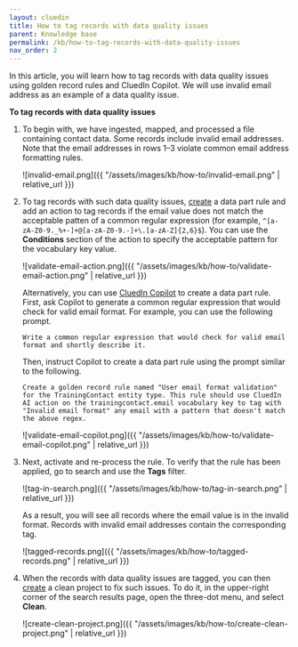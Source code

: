 ```yaml
---
layout: cluedin
title: How to tag records with data quality issues
parent: Knowledge base
permalink: /kb/how-to-tag-records-with-data-quality-issues
nav_order: 2
---
```


In this article, you will learn how to tag records with data quality issues using golden record rules and CluedIn Copilot. We will use invalid email address as an example of a data quality issue.

**To tag records with data quality issues**

1. To begin with, we have ingested, mapped, and processed a file containing contact data. Some records include invalid email addresses. Note that the email addresses in rows 1–3 violate common email address formatting rules.

    ![invalid-email.png]({{ "/assets/images/kb/how-to/invalid-email.png" | relative_url }})

1. To tag records with such data quality issues, [create](/management/rules/create-rule) a data part rule and add an action to tag records if the email value does not match the acceptable patten of a common regular expression (for example, `^[a-zA-Z0-9._%+-]+@[a-zA-Z0-9.-]+\.[a-zA-Z]{2,6}$`). You can use the **Conditions** section of the action to specify the acceptable pattern for the vocabulary key value.

    ![validate-email-action.png]({{ "/assets/images/kb/how-to/validate-email-action.png" | relative_url }})

    Alternatively, you can use [CluedIn Copilot](/microsoft-integration/copilot-integration) to create a data part rule. First, ask Copilot to generate a common regular expression that would check for valid email format. For example, you can use the following prompt.

    ```
    Write a common regular expression that would check for valid email format and shortly describe it.
    ```

    Then, instruct Copilot to create a data part rule using the prompt similar to the following.

    ```
    Create a golden record rule named "User email format validation" for the TrainingContact entity type. This rule should use CluedIn AI action on the trainingcontact.email vocabulary key to tag with "Invalid email format" any email with a pattern that doesn't match the above regex.
    ```

    ![validate-email-copilot.png]({{ "/assets/images/kb/how-to/validate-email-copilot.png" | relative_url }})

1. Next, activate and re-process the rule. To verify that the rule has been applied, go to search and use the **Tags** filter.

    ![tag-in-search.png]({{ "/assets/images/kb/how-to/tag-in-search.png" | relative_url }})

    As a result, you will see all records where the email value is in the invalid format. Records with invalid email addresses contain the corresponding tag.

    ![tagged-records.png]({{ "/assets/images/kb/how-to/tagged-records.png" | relative_url }})

1. When the records with data quality issues are tagged, you can then [create](/preparation/clean/create-clean-project) a clean project to fix such issues. To do it, in the upper-right corner of the search results page, open the three-dot menu, and select **Clean**.

    ![create-clean-project.png]({{ "/assets/images/kb/how-to/create-clean-project.png" | relative_url }})